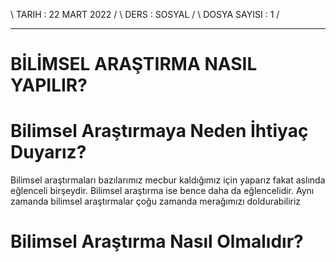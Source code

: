 \ TARIH : 22 MART 2022 /
\ DERS : SOSYAL /
\ DOSYA SAYISI : 1 /

----------------------

# BİLİMSEL ARAŞTIRMA NASIL YAPILIR?

# Bilimsel Araştırmaya Neden İhtiyaç Duyarız?
Bilimsel araştırmaları bazılarımız mecbur kaldığımız için yaparız fakat
aslında eğlenceli birşeydir. Bilimsel araştırma ise bence daha da eğlencelidir.
Aynı zamanda bilimsel araştırmalar çoğu zamanda merağımızı doldurabiliriz

# Bilimsel Araştırma Nasıl Olmalıdır?

